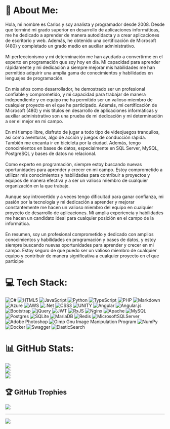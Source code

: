 # 💫 About Me:
Hola, mi nombre es Carlos y soy analista y programador desde 2008. Desde que terminé mi grado superior en desarrollo de aplicaciones informáticas, me he dedicado a aprender de manera autodidacta y a crear aplicaciones de escritorio y web. Además, he obtenido una certificación de Microsoft (480) y completado un grado medio en auxiliar administrativo.<br><br>Mi perfeccionismo y mi determinación me han ayudado a convertirme en el experto en programación que soy hoy en día. Mi capacidad para aprender rápidamente y mi dedicación a siempre mejorar mis habilidades me han permitido adquirir una amplia gama de conocimientos y habilidades en lenguajes de programación.<br><br>En mis años como desarrollador, he demostrado ser un profesional confiable y comprometido, y mi capacidad para trabajar de manera independiente y en equipo me ha permitido ser un valioso miembro de cualquier proyecto en el que he participado. Además, mi certificación de Microsoft (480) y mis títulos en desarrollo de aplicaciones informáticas y auxiliar administrativo son una prueba de mi dedicación y mi determinación a ser el mejor en mi campo.<br><br>En mi tiempo libre, disfruto de jugar a todo tipo de videojuegos tranquilos, así como aventuras, algo de acción y juegos de conducción rápida. También me encanta ir en bicicleta por la ciudad. Además, tengo conocimientos en bases de datos, especialmente en SQL Server, MySQL, PostgreSQL y bases de datos no relacional.<br><br>Como experto en programación, siempre estoy buscando nuevas oportunidades para aprender y crecer en mi campo. Estoy comprometido a utilizar mis conocimientos y habilidades para contribuir a proyectos y equipos de manera efectiva y a ser un valioso miembro de cualquier organización en la que trabaje.<br><br>Aunque soy introvertido y a veces tengo dificultad para ganar confianza, mi pasión por la tecnología y mi dedicación a aprender y mejorar constantemente me hacen un valioso miembro del equipo en cualquier proyecto de desarrollo de aplicaciones. Mi amplia experiencia y habilidades me hacen un candidato ideal para cualquier posición en el campo de la informática.<br><br>En resumen, soy un profesional comprometido y dedicado con amplios conocimientos y habilidades en programación y bases de datos, y estoy siempre buscando nuevas oportunidades para aprender y crecer en mi campo. Estoy seguro de que puedo ser un valioso miembro de cualquier equipo y contribuir de manera significativa a cualquier proyecto en el que participe


# 💻 Tech Stack:
![C#](https://img.shields.io/badge/c%23-%23239120.svg?style=for-the-badge&logo=c-sharp&logoColor=white) ![HTML5](https://img.shields.io/badge/html5-%23E34F26.svg?style=for-the-badge&logo=html5&logoColor=white) ![JavaScript](https://img.shields.io/badge/javascript-%23323330.svg?style=for-the-badge&logo=javascript&logoColor=%23F7DF1E) ![Python](https://img.shields.io/badge/python-3670A0?style=for-the-badge&logo=python&logoColor=ffdd54) ![TypeScript](https://img.shields.io/badge/typescript-%23007ACC.svg?style=for-the-badge&logo=typescript&logoColor=white) ![PHP](https://img.shields.io/badge/php-%23777BB4.svg?style=for-the-badge&logo=php&logoColor=white) ![Markdown](https://img.shields.io/badge/markdown-%23000000.svg?style=for-the-badge&logo=markdown&logoColor=white) ![Azure](https://img.shields.io/badge/azure-%230072C6.svg?style=for-the-badge&logo=azure-devops&logoColor=white) ![AWS](https://img.shields.io/badge/AWS-%23FF9900.svg?style=for-the-badge&logo=amazon-aws&logoColor=white) ![.Net](https://img.shields.io/badge/.NET-5C2D91?style=for-the-badge&logo=.net&logoColor=white) ![CSS3](https://img.shields.io/badge/css3-%231572B6.svg?style=for-the-badge&logo=css3&logoColor=white) ![UNITY](https://img.shields.io/badge/Unity-%2320232a.svg?style=for-the-badge&logo=unity&logoColor=white) ![Angular](https://img.shields.io/badge/angular-%23DD0031.svg?style=for-the-badge&logo=angular&logoColor=white) ![Angular.js](https://img.shields.io/badge/angular.js-%23E23237.svg?style=for-the-badge&logo=angularjs&logoColor=white) ![Bootstrap](https://img.shields.io/badge/bootstrap-%23563D7C.svg?style=for-the-badge&logo=bootstrap&logoColor=white) ![jQuery](https://img.shields.io/badge/jquery-%230769AD.svg?style=for-the-badge&logo=jquery&logoColor=white) ![JWT](https://img.shields.io/badge/JWT-black?style=for-the-badge&logo=JSON%20web%20tokens) ![RxJS](https://img.shields.io/badge/rxjs-%23B7178C.svg?style=for-the-badge&logo=reactivex&logoColor=white) ![Nginx](https://img.shields.io/badge/nginx-%23009639.svg?style=for-the-badge&logo=nginx&logoColor=white) ![Apache](https://img.shields.io/badge/apache-%23D42029.svg?style=for-the-badge&logo=apache&logoColor=white) ![MySQL](https://img.shields.io/badge/mysql-%2300f.svg?style=for-the-badge&logo=mysql&logoColor=white) ![Postgres](https://img.shields.io/badge/postgres-%23316192.svg?style=for-the-badge&logo=postgresql&logoColor=white) ![SQLite](https://img.shields.io/badge/sqlite-%2307405e.svg?style=for-the-badge&logo=sqlite&logoColor=white) ![MariaDB](https://img.shields.io/badge/MariaDB-003545?style=for-the-badge&logo=mariadb&logoColor=white) ![Redis](https://img.shields.io/badge/redis-%23DD0031.svg?style=for-the-badge&logo=redis&logoColor=white) ![MicrosoftSQLServer](https://img.shields.io/badge/Microsoft%20SQL%20Sever-CC2927?style=for-the-badge&logo=microsoft%20sql%20server&logoColor=white) ![Adobe Photoshop](https://img.shields.io/badge/adobephotoshop-%2331A8FF.svg?style=for-the-badge&logo=adobephotoshop&logoColor=white) ![Gimp Gnu Image Manipulation Program](https://img.shields.io/badge/Gimp-657D8B?style=for-the-badge&logo=gimp&logoColor=FFFFFF) ![NumPy](https://img.shields.io/badge/numpy-%23013243.svg?style=for-the-badge&logo=numpy&logoColor=white) ![Docker](https://img.shields.io/badge/docker-%230db7ed.svg?style=for-the-badge&logo=docker&logoColor=white) ![Swagger](https://img.shields.io/badge/-Swagger-%23Clojure?style=for-the-badge&logo=swagger&logoColor=white) ![ElasticSearch](https://img.shields.io/badge/-ElasticSearch-005571?style=for-the-badge&logo=elasticsearch)
# 📊 GitHub Stats:
![](https://github-readme-stats.vercel.app/api?username=Alca259&theme=dark&hide_border=false&include_all_commits=true&count_private=true)<br/>
![](https://github-readme-streak-stats.herokuapp.com/?user=Alca259&theme=dark&hide_border=false)<br/>
![](https://github-readme-stats.vercel.app/api/top-langs/?username=Alca259&theme=dark&hide_border=false&include_all_commits=true&count_private=true&layout=compact)

## 🏆 GitHub Trophies
![](https://github-profile-trophy.vercel.app/?username=Alca259&theme=dracula&no-frame=false&no-bg=false&margin-w=4)

---
[![](https://visitcount.itsvg.in/api?id=Alca259&icon=2&color=6)](https://visitcount.itsvg.in)

<!-- Proudly created with GPRM ( https://gprm.itsvg.in ) -->
